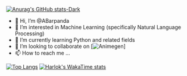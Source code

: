 [![Anurag's GitHub stats-Dark](https://github-readme-stats.vercel.app/api?username=ABarpanda&show_icons=true&theme=dark#gh-dark-mode-only)](https://github.com/ABarpanda/github-readme-stats#gh-dark-mode-only)
- 👋 Hi, I’m @ABarpanda
- 👀 I’m interested in Machine Learning (specifically Natural Language Processing)
- 🌱 I’m currently learning Python and related fields
- 💞️ I’m looking to collaborate on [![Animegen](http://github.com/ABarpanda/Animegen)]
- 📫 How to reach me ...

[![Top Langs](https://github-readme-stats.vercel.app/api/top-langs/?username=ABarpanda&theme=dark#gh-dark-mode-only)](https://github.com/anuraghazra/github-readme-stats)
[![Harlok's WakaTime stats](https://github-readme-stats.vercel.app/api/wakatime?username=ABarpanda&theme=dark#gh-dark-mode-only)](https://github.com/anuraghazra/github-readme-stats)

<!---
ABarpanda/ABarpanda is a ✨ special ✨ repository because its `README.md` (this file) appears on your GitHub profile.
You can click the Preview link to take a look at your changes.
--->
